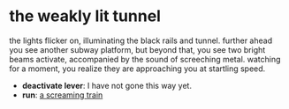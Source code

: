 # the weakly lit tunnel

the lights flicker on, illuminating the black rails and tunnel. further ahead you see another subway platform, but beyond that, you see two bright beams activate, accompanied by the sound of screeching metal. watching for a moment, you realize they are approaching you at startling speed.

- **deactivate lever**: I have not gone this way yet.
- **run**: [a screaming train](a-screaming-train-h502k5.md)
